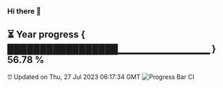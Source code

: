 ### Hi there 👋
⏳ Year progress { █████████████████▁▁▁▁▁▁▁▁▁▁▁▁▁ } 56.78 %
---
⏰ Updated on Thu, 27 Jul 2023 06:17:34 GMT
![Progress Bar CI](https://github.com/liununu/liununu/workflows/Progress%20Bar%20CI/badge.svg)
